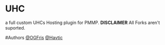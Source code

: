 # UHC
a full custom UHCs Hosting plugin for PMMP. **DISCLAIMER** All Forks aren't suported.

#Authors
[@OGFris](https://twitter.com/OGFris)
[@Havtic](https://twitter.com/Havtic)
